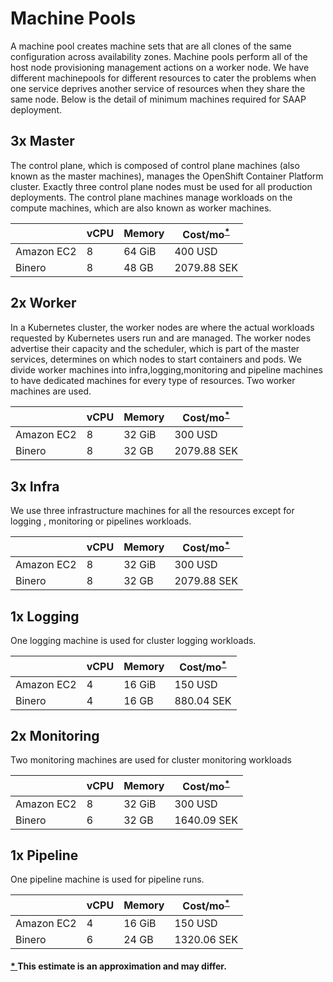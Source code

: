 # Machine Pools

A machine pool creates machine sets that are all clones of the same configuration across availability zones. Machine pools perform all of the host node provisioning management actions on a worker node. We have different machinepools for different resources to cater the problems when one service deprives another service of resources when they share the same node. Below is the detail of minimum machines required for SAAP deployment.

## 3x Master

The control plane, which is composed of control plane machines (also known as the master machines), manages the OpenShift Container Platform cluster. Exactly three control plane nodes must be used for all production deployments. The control plane machines manage workloads on the compute machines, which are also known as worker machines. 

|   | vCPU | Memory |  Cost/mo<sup id="fnref1"><a href="#fn1" rel="footnote">*</a></sup> |
|---|---|---|---|
| Amazon EC2  | 8  | 64 GiB  | 400 USD  |
|  Binero | 8 | 48 GB | 2079.88 SEK  |

## 2x Worker

In a Kubernetes cluster, the worker nodes are where the actual workloads requested by Kubernetes users run and are managed. The worker nodes advertise their capacity and the scheduler, which is part of the master services, determines on which nodes to start containers and pods. We divide worker machines into infra,logging,monitoring and pipeline machines to have dedicated machines for every type of resources. Two worker machines are used.

|   | vCPU | Memory |  Cost/mo<sup id="fnref1"><a href="#fn1" rel="footnote">*</a></sup>|
|---|---|---|---|
| Amazon EC2  | 8  | 32 GiB  | 300 USD  |
|  Binero | 8 | 32 GB  | 2079.88 SEK  |

## 3x Infra

We use three infrastructure machines for all the resources except for logging , monitoring or pipelines workloads.

|   | vCPU | Memory |  Cost/mo<sup id="fnref1"><a href="#fn1" rel="footnote">*</a></sup> |
|---|---|---|---|
| Amazon EC2  | 8  | 32 GiB  | 300 USD  |
|  Binero | 8 | 32 GB  | 2079.88 SEK  |

## 1x Logging

One logging machine is used for cluster logging workloads.

|   | vCPU | Memory |  Cost/mo<sup id="fnref1"><a href="#fn1" rel="footnote">*</a></sup> |
|---|---|---|---|
| Amazon EC2  | 4  | 16 GiB  | 150 USD  |
|  Binero | 4  | 16 GB | 880.04 SEK  |

## 2x Monitoring

Two monitoring machines are used for cluster monitoring workloads

|   | vCPU | Memory |  Cost/mo<sup id="fnref1"><a href="#fn1" rel="footnote">*</a></sup> |
|---|---|---|---|
| Amazon EC2  |8  | 32 GiB  | 300 USD  |
|  Binero | 6  | 32 GB  | 1640.09 SEK  |


## 1x Pipeline

One pipeline machine is used for pipeline runs.

|   | vCPU | Memory |  Cost/mo<sup id="fnref1"><a href="#fn1" rel="footnote">*</a></sup> |
|---|---|---|---|
| Amazon EC2  | 4  | 16 GiB  | 150 USD  |
|  Binero | 6  | 24 GB  | 1320.06 SEK  |


<h4 id="fn1">
    <a href="#fn1" rel="footnote">*  </a>This estimate is an approximation and may differ.
</h4>
